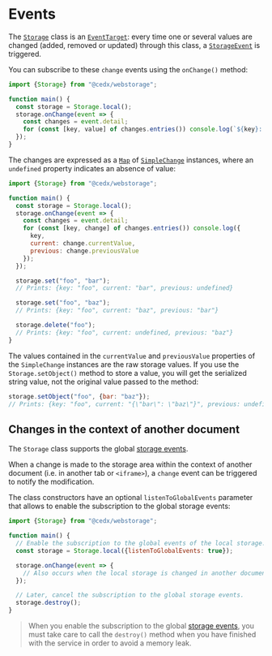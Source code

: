 # Events
The [`Storage`](usage/api.md) class is an [`EventTarget`](https://developer.mozilla.org/docs/Web/API/EventTarget): every time one or several values are changed (added, removed or updated) through this class, a [`StorageEvent`](https://github.com/cedx/webstorage.js/blob/main/src/storage_event.js) is triggered.

You can subscribe to these `change` events using the `onChange()` method:

``` js
import {Storage} from "@cedx/webstorage";

function main() {
  const storage = Storage.local();
  storage.onChange(event => {
    const changes = event.detail;
    for (const [key, value] of changes.entries()) console.log(`${key}: ${value}`);
  });
}
```

The changes are expressed as a [`Map`](https://developer.mozilla.org/docs/Web/JavaScript/Reference/Global_Objects/Map)
of [`SimpleChange`](https://github.com/cedx/webstorage.js/blob/main/src/simple_change.ts) instances, where an `undefined` property indicates an absence of value:

``` js
import {Storage} from "@cedx/webstorage";

function main() {
  const storage = Storage.local();
  storage.onChange(event => {
    const changes = event.detail;
    for (const [key, change] of changes.entries()) console.log({
      key,
      current: change.currentValue,
      previous: change.previousValue
    });
  });

  storage.set("foo", "bar");
  // Prints: {key: "foo", current: "bar", previous: undefined}

  storage.set("foo", "baz");
  // Prints: {key: "foo", current: "baz", previous: "bar"}

  storage.delete("foo");
  // Prints: {key: "foo", current: undefined, previous: "baz"}
}
```

The values contained in the `currentValue` and `previousValue` properties of the `SimpleChange` instances are the raw storage values. If you use the `Storage.setObject()` method to store a value, you will get the serialized string value, not the original value passed to the method:

``` js
storage.setObject("foo", {bar: "baz"});
// Prints: {key: "foo", current: "{\"bar\": \"baz\"}", previous: undefined}
```

## Changes in the context of another document
The `Storage` class supports the global [storage events](https://developer.mozilla.org/docs/Web/API/Window/storage_event).

When a change is made to the storage area within the context of another document (i.e. in another tab or `<iframe>`), a `change` event can be triggered to notify the modification.

The class constructors have an optional `listenToGlobalEvents` parameter that allows to enable the subscription to the global storage events:

``` js
import {Storage} from "@cedx/webstorage";

function main() {
  // Enable the subscription to the global events of the local storage.
  const storage = Storage.local({listenToGlobalEvents: true});

  storage.onChange(event => {
    // Also occurs when the local storage is changed in another document.
  });

  // Later, cancel the subscription to the global storage events.
  storage.destroy();
}
```

> When you enable the subscription to the global [storage events](https://developer.mozilla.org/docs/Web/API/Window/storage_event), you must take care to call the `destroy()` method when you have finished with the service in order to avoid a memory leak.
